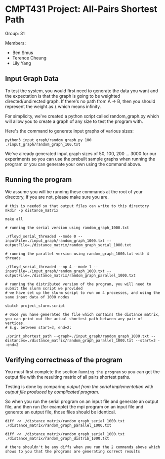 # CMPT431 Project: All-Pairs Shortest Path

Group: 31

Members: 
* Ben Smus
* Terence Cheung
* Lily Yang

## Input Graph Data
To test the system, you would first need to generate the data you want and the expectation is that the graph is going to be weighted directed/undirected graph. If there's no path from A -> B, then you should represent the weight as `i` which means infinity. 

For simplicity, we've created a python script called random_graph.py which will allow you to create a graph of any size to test the program with.

Here's the command to generate input graphs of various sizes:

```
python3 input_graph/random_graph.py 100 ./input_graph/random_graph_100.txt
```

We've already generated input graph sizes of 50, 100, 200 ... 3000 for our experiments so you can use the prebuilt sample graphs when running the program or you can generate your own using the command above. 

## Running the program 

We assume you will be running these commands at the root of your directory, if you are not, please make sure you are.

```
# this is needed so that output files can write to this directory
mkdir -p distance_matrix

make all

# running the serial version using random_graph_1000.txt

./floyd_serial_threaded --mode 0 --inputFile=./input_graph/random_graph_1000.txt --outputFile=./distance_matrix/random_graph_serial_1000.txt

# running the parallel version using random_graph_1000.txt with 4 threads

./floyd_serial_threaded --np 4 --mode 1 --inputFile=./input_graph/random_graph_1000.txt --outputFile=./distance_matrix/random_graph_parallel_1000.txt

# running the distributed version of the program, you will need to submit the slurm script we provided
# we have set up the slurm script to run on 4 processes, and using the same input data of 1000 nodes

sbatch project_slurm.script

# Once you have generated the file which contains the distance matrix, you can print out the actual shortest path between any pair of vertices.
# E.g. between start=3, end=2:

./print_shortest_path --graph=./input_graph/random_graph_1000.txt --distances=./distance_matrix/random_graph_parallel_1000.txt --start=3 --end=2
```

## Verifying correctness of the program

You must first complete the section `Running the program` so you can get the output file with the resulting matrix of all pairs shortest paths.

Testing is done by comparing *output from the serial implementation* with *output file produced by complicated program*.

So when you run the serial program on an input file and generate an output file, and then run (for example) the mpi program on an input file and generate an output file,
those files should be identical.

```
diff -w ./distance_matrix/random_graph_serial_1000.txt ./distance_matrix/random_graph_parallel_1000.txt

diff -w ./distance_matrix/random_graph_serial_1000.txt ./distance_matrix/random_graph_distrib_1000.txt

# there shouldn't be any diffs when you run the 2 commands above which shows to you that the programs are generating correct results
```
